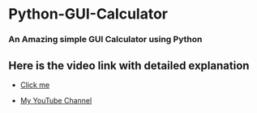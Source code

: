 # Python-GUI-Calculator
### An Amazing simple GUI Calculator using Python 

## Here is the video link with detailed explanation

* [Click me](https://youtu.be/jZSkYqKWWzE)

* [My YouTube Channel](https://www.youtube.com/c/SimplifiedLearner)
